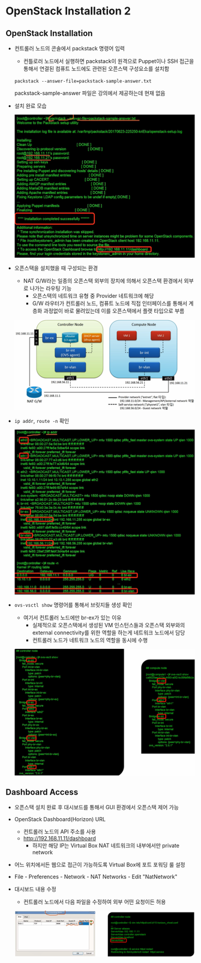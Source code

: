 # OpenStack Installation 2

## OpenStack Installation 

- 컨트롤러 노드의 콘솔에서 packstack 명령어 입력

  - 컨틀로러 노드에서 실행하면 packstack이 원격으로 Puppet이나 SSH 접근을 통해서 연결된 컴퓨트 노드에도 관련된 오픈스택 구성요소를 설치함

  `packstack --answer-file=packstack-sample-answer.txt`

  packstack-sample-answer 파일은 강의에서 제공하는데 현재 없음

- 설치 완료 모습

  ![image-20210320150841831](images/image-20210320150841831.png)

- 오픈스택을 설치했을 때 구성되는 환경

  - NAT G/W라는 일종의 오픈스택 외부의 장치에 의해서 오픈스택 환경에서 외부로 나가는 라우팅 기능
    - 오픈스택의 네트워크 유형 중 Provider 네트워크에 해당
    - G/W 라우터가 컨트롤러 노드, 컴퓨트 노드에 직접 인터페이스를 통해서 계층화 과정없이 바로 물려있는데 이를 오픈스택에서 플랫 타입으로 부름

  ![image-20210320151011841](images/image-20210320151011841.png)

- `ip addr`, `route -n` 확인

  ![image-20210320151806280](images/image-20210320151806280.png)

- `ovs-vsctl show` 명령어를 통해서 브릿지들 생성 확인

  - 여기서 컨트롤러 노드에만 br-ex가 있는 이유
    - 실제적으로 오픈스택에서 생성된 VM 인스턴스들과 오픈스택 외부와의 external connectivity를 위한 역할을 하는게 네트워크 노드에서 담당
    - 컨트롤러 노드가 네트워크 노드의 역할을 동시에 수행

  ![image-20210320152101859](images/image-20210320152101859.png)



## Dashboard Access

- 오픈스택 설치 완료 후 대시보드를 통해서 GUI 환경에서 오픈스택 제어 가능

- OpenStack Dashboard(Horizon) URL

  - 컨트롤러 노드의 API 주소를 사용
  - http://192.168.11.11/dashboard
    - 하지만 해당 IP는 Virtual Box NAT 네트워크의 내부에서만 private network

-  어느 위치에서든 웹으로 접근이 가능하도록 Virtual Box에 포트 포워딩 룰 설정

  - File - Preferences - Network - NAT Networks - Edit "NatNetwork"

- 대시보드 내용 수정

  - 컨트롤러 노드에서 다음 파일을 수정하여 외부 어떤 요청이든 허용

  ![image-20210320152932167](images/image-20210320152932167.png)